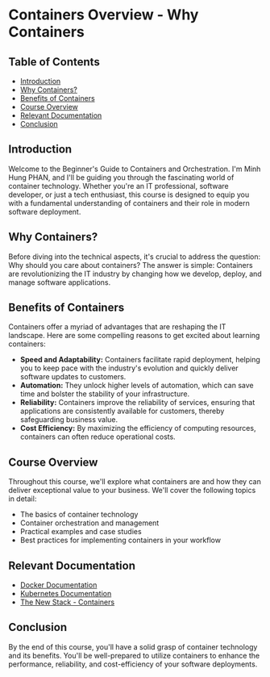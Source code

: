 # Containers Overview - Why Containers

## Table of Contents

- [Introduction](#introduction)
- [Why Containers?](#why-containers)
- [Benefits of Containers](#benefits-of-containers)
- [Course Overview](#course-overview)
- [Relevant Documentation](#relevant-documentation)
- [Conclusion](#conclusion)

## Introduction

Welcome to the Beginner's Guide to Containers and Orchestration. I'm Minh Hung PHAN, and I'll be guiding you through the fascinating world of container technology. Whether you're an IT professional, software developer, or just a tech enthusiast, this course is designed to equip you with a fundamental understanding of containers and their role in modern software deployment.

## Why Containers?

Before diving into the technical aspects, it's crucial to address the question: Why should you care about containers? The answer is simple: Containers are revolutionizing the IT industry by changing how we develop, deploy, and manage software applications.

## Benefits of Containers

Containers offer a myriad of advantages that are reshaping the IT landscape. Here are some compelling reasons to get excited about learning containers:
- **Speed and Adaptability:** Containers facilitate rapid deployment, helping you to keep pace with the industry's evolution and quickly deliver software updates to customers.
- **Automation:** They unlock higher levels of automation, which can save time and bolster the stability of your infrastructure.
- **Reliability:** Containers improve the reliability of services, ensuring that applications are consistently available for customers, thereby safeguarding business value.
- **Cost Efficiency:** By maximizing the efficiency of computing resources, containers can often reduce operational costs.

## Course Overview

Throughout this course, we'll explore what containers are and how they can deliver exceptional value to your business. We'll cover the following topics in detail:
- The basics of container technology
- Container orchestration and management
- Practical examples and case studies
- Best practices for implementing containers in your workflow

## Relevant Documentation

- [Docker Documentation](https://docs.docker.com/)
- [Kubernetes Documentation](https://kubernetes.io/docs/)
- [The New Stack - Containers](https://thenewstack.io/containers/)

## Conclusion

By the end of this course, you'll have a solid grasp of container technology and its benefits. You'll be well-prepared to utilize containers to enhance the performance, reliability, and cost-efficiency of your software deployments.